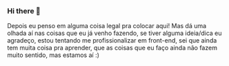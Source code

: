 ### Hi there 👋 
Depois eu penso em alguma coisa legal pra colocar aqui! Mas dá uma olhada aí nas coisas que eu já venho fazendo, se tiver alguma ideia/dica eu agradeço, estou tentando me profissionalizar em front-end, sei que ainda tem muita coisa pra aprender, que as coisas que eu faço ainda não fazem muito sentido, mas estamos aí :) 


